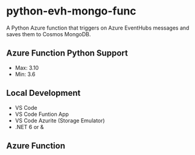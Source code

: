 # python-evh-mongo-func
A Python Azure function that triggers on Azure EventHubs messages and saves them to Cosmos MongoDB.

## Azure Function Python Support

- Max: 3.10
- Min: 3.6

## Local Development

- VS Code
- VS Code Funtion App
- VS Code Azurite (Storage Emulator)
- .NET 6 or &


## Azure Function


